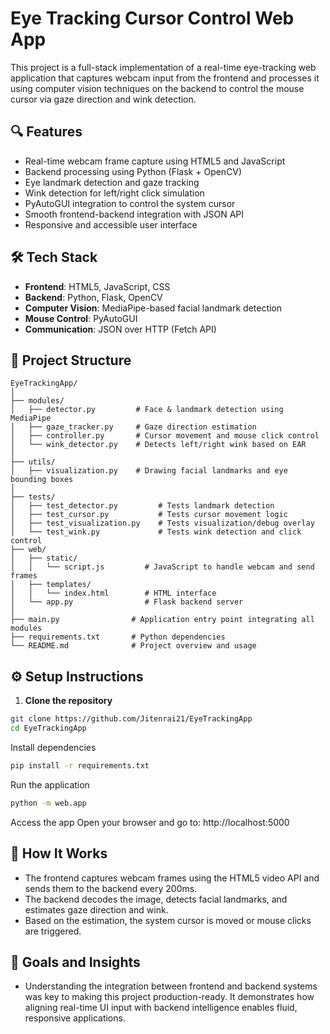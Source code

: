 # Eye Tracking Cursor Control Web App

This project is a full-stack implementation of a real-time eye-tracking web application that captures webcam input from the frontend and processes it using computer vision techniques on the backend to control the mouse cursor via gaze direction and wink detection.

## 🔍 Features

- Real-time webcam frame capture using HTML5 and JavaScript
- Backend processing using Python (Flask + OpenCV)
- Eye landmark detection and gaze tracking
- Wink detection for left/right click simulation
- PyAutoGUI integration to control the system cursor
- Smooth frontend-backend integration with JSON API
- Responsive and accessible user interface

## 🛠 Tech Stack

- **Frontend**: HTML5, JavaScript, CSS
- **Backend**: Python, Flask, OpenCV
- **Computer Vision**: MediaPipe-based facial landmark detection
- **Mouse Control**: PyAutoGUI
- **Communication**: JSON over HTTP (Fetch API)

## 🚀 Project Structure
```
EyeTrackingApp/
│
├── modules/
│   ├── detector.py         # Face & landmark detection using MediaPipe
│   ├── gaze_tracker.py     # Gaze direction estimation
│   ├── controller.py       # Cursor movement and mouse click control
│   └── wink_detector.py    # Detects left/right wink based on EAR
│
├── utils/
│   ├── visualization.py    # Drawing facial landmarks and eye bounding boxes
│
├── tests/
│   ├── test_detector.py         # Tests landmark detection
│   ├── test_cursor.py           # Tests cursor movement logic
│   ├── test_visualization.py    # Tests visualization/debug overlay
│   └── test_wink.py             # Tests wink detection and click control
├── web/
│   ├── static/
│   │   └── script.js         # JavaScript to handle webcam and send frames
│   ├── templates/
│   │   └── index.html        # HTML interface
│   └── app.py                # Flask backend server
│
├── main.py                # Application entry point integrating all modules
├── requirements.txt       # Python dependencies
└── README.md              # Project overview and usage
```


## ⚙️ Setup Instructions

1. **Clone the repository**
```bash
git clone https://github.com/Jitenrai21/EyeTrackingApp
cd EyeTrackingApp
```
Install dependencies

```bash
pip install -r requirements.txt
```

Run the application
```bash
python -m web.app
```

Access the app
Open your browser and go to: http://localhost:5000

## 📸 How It Works
- The frontend captures webcam frames using the HTML5 video API and sends them to the backend every 200ms.
- The backend decodes the image, detects facial landmarks, and estimates gaze direction and wink.
- Based on the estimation, the system cursor is moved or mouse clicks are triggered.

## 🎯 Goals and Insights
- Understanding the integration between frontend and backend systems was key to making this project production-ready. It demonstrates how aligning real-time UI input with backend intelligence enables fluid, responsive applications.
